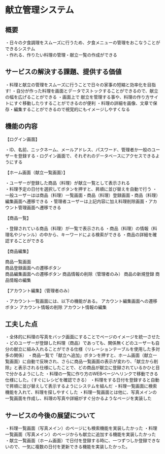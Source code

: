 # 献立管理システム

## 概要
・日々の夕食調理をスムーズに行うため、夕食メニューの管理をおこなうことができるシステム			
・作れる、作りたい料理の管理・献立一覧の作成ができる

## サービスの解決する課題、提供する価値
・料理と献立の管理をスムーズに行うことで日々の家事の短縮と効率化を目指す!
・自分が作った料理を画面とデータでストックすることができるので、献立の幅を広げることができる
・画面上で	献立を管理する事や、料理の作り方サイトにすぐ移動したりすることができるのが便利
・料理の詳細を画像、文章で保存・編集することができるので視覚的にもイメージしやすくなる

## 機能の内容
【ログイン画面】				

・ID、名前、ニックネーム、メールアドレス、パスワード、管理者か一般のユーザーを登録する・ログイン画面で、それぞれのデータベースにアクセスできるようにする

【ホーム画面（献立一覧画面）】

・ユーザーが登録した商品（料理）が献立一覧として表示される						
・料理予定の日付を選択してボタンを押すと、昇順に並び替えを自動で行う
・一般ユーザーはは商品（料理）一覧画面・商品（料理）登録画面・商品（料理）編集画面へ遷移できる
・管理者ユーザーは上記内容に加え料理削除画面・アカウント管理画面へ遷移できる			

【商品一覧】	

・登録されている商品（料理）が一覧で表示される	
・商品（料理）の情報（料理名やジャンル）の中から、キーワードによる検索ができる	
・商品の詳細を確認することができる	
	
【商品編集】	

商品一覧画面	
商品登録画面への遷移ボタン	
商品編集画面への遷移ボタン
商品情報の削除（管理者のみ）
商品の新規登録
商品情報の編集

【アカウント編集】（管理者のみ）

・アカウント一覧画面には、以下の機能がある。
アカウント編集画面への遷移ボタン
アカウント情報の削除
アカウント情報の編集

## 工夫した点
・全体的に料理の写真をバック画面にすることでページのイメージを統一させた
・どのユーザーが登録した料理（商品）であっても、関係無くどのユーザーも自分の献立に組み入れることができる仕様（リレーションテーブルを使用した多対多の関係）
・商品一覧で「献立へ追加」ボタンを押すと、ホーム画面（献立一覧画面）に自動で反映され、さらに商品一覧画面の表示が変わり、「献立から削除」と表示される仕様にしたことで、どの商品が献立に登録されているかひと目で分かるようにした
・料理の一覧に作り方のWEBページへリンクで移動できる仕様にした。（すぐにレシピを確認できる）
・料理をする日付を登録すると自動で昇順に並び替えして表示するようにシステムを組んだ
・料理一覧画面に検索機能を入れて、料理を探しやすくした
・料理一覧画面とは他に、写真メインの一覧画面を作成し、料理の写真や詳細がすぐ分かるようなページを実装した

## サービスの今後の展望について
・料理一覧画面（写真メイン）のページにも検索機能を実装したかった
・料理一覧画面（写真メイン）のページからも献立に追加する機能を実装したかった
・献立一覧画面（ホーム画面）で日付を登録する時に、一つずつしか登録できないので、一気に複数の日付を更新できる機能を実装したかった。





